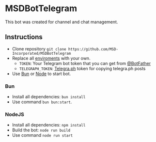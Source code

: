 # MSDBotTelegram

This bot was created for channel and chat management.

## Instructions

-   Clone repository `git clone https://github.com/MSD-Incorporated/MSDBotTelegram`
-   Replace all [enviroments](./src/typings/env.d.ts) with your own.
    -   `TOKEN`: Your Telegram bot token that you can get from [@BotFather](https://t.me/BotFather)
    -   `TELEGRAPH_TOKEN`: [Telegra.ph](https://telegra.ph) token for copying telegra.ph posts
-   Use [Bun](#bun) or [Node](#nodejs) to start bot.

### Bun

-   Install all dependencies: `bun install`
-   Use command `bun bun:start`.

### NodeJS

-   Install all dependencies: `npm install`
-   Build the bot: `node run build`
-   Use command `node run start`

